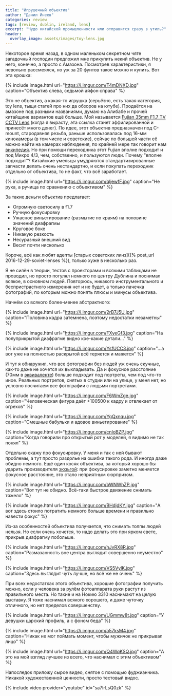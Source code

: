 ```yaml
---
title: "Игрушечный объектив"
author: "Данил Инеев"
categories: review
tags: [review, dublin, ireland, lens]
excerpt: "Чудо китайской промышленности или отправится сразу в утиль?"
header:
  overlay_image: assets/images/toy-lens.jpg
---
```


Некоторое время назад, в одном маленьком секретном чяте загадочный господин предложил мне прикупить некий объектив. Не у него, конечно, а просто с Амазона. Посмотрев характеристики, я невольно рассмеялся, но уж за 20 фунтов такое можно и купить. Вот эта крошка:

{% include image.html url="https://i.imgur.com/T4mDNXD.jpg" caption="Объектив слева, седьмой айфон справа" %}

Это не объектив, а какая-то игрушка (серьёзно, есть такая категория, toy lens, тыщи статей про них да обзоров на ютубе). Продаётся на амазоне под разными названиями, думаю на Алибабе и прочей китайщине вариантов ещё больше. Мой называется [Fujian 35mm F1.7 TV CCTV Lens](https://www.amazon.co.uk/Mount-Adapter-Olympus-Panasonic-Lumix/dp/B008H2HNFI/) (когда я вырасту, эта ссылка станет аффилированной и принесёт много денег). По идее, этот объектив предназначен под C-mount, стародавняя резьба, раньше использовалась под 16-мм кинокамеры (в том числе и советские), сейчас по большей части её можно найти на камерах наблюдения, по крайней мере так говорит нам [википедия](https://ru.wikipedia.org/wiki/%D0%A0%D0%B5%D0%B7%D1%8C%D0%B1%D0%BE%D0%B2%D0%BE%D0%B5_%D1%81%D0%BE%D0%B5%D0%B4%D0%B8%D0%BD%D0%B5%D0%BD%D0%B8%D0%B5_%D1%82%D0%B8%D0%BF_%D0%A1). Но при помощи переходника этот Fujian вполне подходит и под Микро 4/3, чем, собственно, и пользуются люди. Почему "вполне подходит"? Китайские умельцы умудряются стандартизированные запчасти делать очень нестандартно, и если покупать переходник отдельно от объектива, то не факт, что всё заработает.

{% include image.html url="https://i.imgur.com/qljewfF.jpg" caption="Не рука, а ручища по сравнению с объективом" %}

За такие деньги объектив предлагает:

- Огромную светосилу в f1.7
- Ручную фокусировку
- Ужасное виньетирование (размытие по краям) на половине значений диафрагмы
- Круговое боке
- Никакую резкость
- Несуразный внешний вид
- Весит почти нисколько

Короче, всё как любят адепты [старых советских линз]({% post_url 2016-12-29-soviet-lenses %}), только хуже в несколько раз. 

Я не силён в теории, тестов с проекторами и всякими таблицами не проводил, но просто погулял немного по центру Дублина и поснимал всякое, в основном людей. Повторюсь, никакого инструментального и беспристрастного измерения нет и не будет, а только пачечка фотографий, по которым можно понять плюсы и минусы объектива.

Начнём со всякого более-менее абстрактного:

{% include image.html url="https://i.imgur.com/2rB7J5U.jpg" caption="Половина кадра затемнена, поэтому недостатки незаметны" %}

{% include image.html url="https://i.imgur.com/FXyeGf3.jpg" caption="На полуприкрытой диафрагме видно кое-какие детали…" %}

{% include image.html url="https://i.imgur.com/YsfUCC3.jpg" caption="…а вот уже на полностью раскрытой всё теряется и мажется" %}

И тут я обнаружил, что все фотографии без людей уж очень скучные, как-то даже не хочется их выкладывать. Да и фокусное расстояние (70мм в [эквиваленте](https://ru.wikipedia.org/wiki/%D0%AD%D0%BA%D0%B2%D0%B8%D0%B2%D0%B0%D0%BB%D0%B5%D0%BD%D1%82%D0%BD%D0%BE%D0%B5_%D1%84%D0%BE%D0%BA%D1%83%D1%81%D0%BD%D0%BE%D0%B5_%D1%80%D0%B0%D1%81%D1%81%D1%82%D0%BE%D1%8F%D0%BD%D0%B8%D0%B5)) больше подходит под портреты, чем под что-то иное. Реальных портретов, снятых в студии или на улице, у меня нет, но условно посчитаем все фотографии с людьми портретами.

{% include image.html url="https://i.imgur.com/F6WmZge.jpg" caption="Человеческая фигура даёт +100500 к кадру и отвлекает от огрехов" %}

{% include image.html url="https://i.imgur.com/YgQxnqu.jpg" caption="Смешные бабульки и адовое виньетирование" %}

{% include image.html url="https://i.imgur.com/cnIoBZP.jpg" caption="Когда говорили про открытый рот у моделей, я видимо не так понял" %}

Отдельно скажу про фокусировку. У меня и так с ней бывают проблемы, а тут просто раздолье на ошибки такого рода. И иногда даже обидно немного. Ещё один косяк объектива, за который хорошо бы ударить производителя [зюзьгой](http://bump.ru/resources/000/000/000/000/105/105940_620xNone.jpg): при фокусировке заметно меняется фокусное расстояние, это стало неприятным сюрпризом.


{% include image.html url="https://i.imgur.com/bWNWhZP.jpg" caption="Вот тут не обидно. Всё-таки быстрое движение снимать тяжело" %}

{% include image.html url="https://i.imgur.com/BHdjdKY.jpg" caption="А вот здесь стоило потратить немного больше времени и правильно навести фокус" %}

Из-за особенностей объектива получается, что снимать толпы людей нельзя. Но если очень хочется, то надо делать это при ярком свете, прикрыв диафрагму побольше.

{% include image.html url="https://i.imgur.com/hJvRX8R.jpg" caption="Размазанность вне центра выглядит совершенно неуместно" %}

{% include image.html url="https://i.imgur.com/VS5VylK.jpg" caption="Здесь выглядит чуть лучше, но всё же не очень" %}

При всех недостатках этого объектива, хорошие фотографии получить можно, если у человека за рулём фотоаппарата руки растут из правильного места. Но такие и на Нокию 3310 наснимают на целую выставку. Я тоже наснимал всякого хорошего, и даже чуточку отличного, но нет пределов совершенству. 

{% include image.html url="https://i.imgur.com/UGmmw8t.jpg" caption="У девушки царский профиль, а с фоном беда" %}

{% include image.html url="https://i.imgur.com/a57ksM4.jpg" caption="Никак не мог поймать момент, чтобы мужичок не прикрывал лицо" %}

{% include image.html url="https://i.imgur.com/Q4WqKSQ.jpg" caption="А это на мой взгляд лучшее из всего, что наснимал с этим объективом" %}

Напоследок приложу сырое видео, снятое с помощью фуджианчика. Никакой художественной ценности, просто тестовый видос.

{% include video provider="youtube" id="sa7lrLsQ0zk" %}
